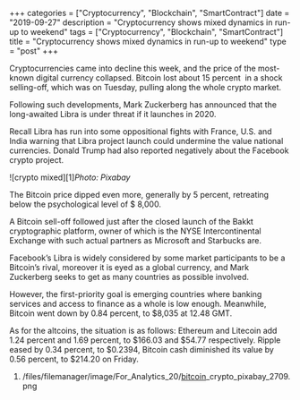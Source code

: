 +++
categories = ["Cryptocurrency", "Blockchain", "SmartContract"]
date = "2019-09-27"
description = "Cryptocurrency shows mixed dynamics in run-up to weekend"
tags = ["Cryptocurrency", "Blockchain", "SmartContract"]
title = "Cryptocurrency shows mixed dynamics in run-up to weekend"
type = "post"
+++

Cryptocurrencies came into decline this week, and the price of the most-
known digital currency collapsed. Bitcoin lost about 15 percent  in a
shock selling-off, which was on Tuesday, pulling along the whole crypto
market.

Following such developments, Mark Zuckerberg has announced that the
long-awaited Libra is under threat if it launches in 2020.

Recall Libra has run into some oppositional fights with France, U.S. and
India warning that Libra project launch could undermine the value
national currencies. Donald Trump had also reported negatively about the
Facebook crypto project.

![crypto mixed][1]_Photo: Pixabay_

The Bitcoin price dipped even more, generally by 5 percent, retreating
below the psychological level of $ 8,000.

A Bitcoin sell-off followed just after the closed launch of the Bakkt
cryptographic platform, owner of which is the NYSE Intercontinental
Exchange with such actual partners as Microsoft and Starbucks are.

Facebook’s Libra is widely considered by some market participants to be
a Bitcoin’s rival, moreover it is eyed as a global currency, and Mark
Zuckerberg seeks to get as many countries as possible involved.

However, the first-priority goal is emerging countries where banking
services and access to finance as a whole is low enough. Meanwhile,
Bitcoin went down by 0.84 percent, to $8,035 at 12.48 GMT.

As for the altcoins, the situation is as follows: Ethereum and Litecoin
add 1.24 percent and 1.69 percent, to $166.03 and $54.77 respectively.
Ripple eased by 0.34 percent, to $0.2394, Bitcoin cash diminished its
value by 0.56 percent, to $214.20 on Friday.

   1. /files/filemanager/image/For_Analytics_20/[bitcoin](https://www.letsplayfx.com/blog/forex-for-bitcoin/)_crypto_pixabay_2709.png